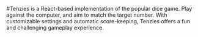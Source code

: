 #Tenzies is a React-based implementation of the popular dice game. Play against  the computer, and aim to match the target number. With customizable settings and automatic score-keeping, Tenzies offers a fun and challenging gameplay experience.
